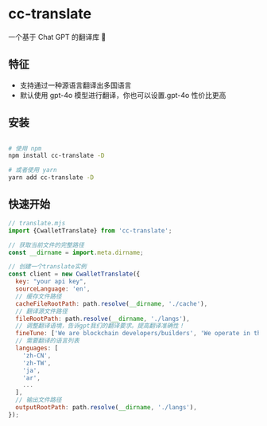 # cc-translate

一个基于 Chat GPT 的翻译库 🚀

## 特征

- 支持通过一种源语言翻译出多国语言
- 默认使用 gpt-4o 模型进行翻译，你也可以设置.gpt-4o 性价比更高

## 安装

```bash

# 使用 npm
npm install cc-translate -D

# 或者使用 yarn
yarn add cc-translate -D

```

## 快速开始

```mjs
// translate.mjs
import {CwalletTranslate} from 'cc-translate';

// 获取当前文件的完整路径
const __dirname = import.meta.dirname;

// 创建一个translate实例
const client = new CwalletTranslate({
  key: "your api key",
  sourceLanguage: 'en',
  // 缓存文件路径
  cacheFileRootPath: path.resolve(__dirname, './cache'),
  // 翻译源文件路径
  fileRootPath: path.resolve(__dirname, './langs'),
  // 调整翻译语境，告诉gpt我们的翻译要求。提高翻译准确性！
  fineTune: ['We are blockchain developers/builders', 'We operate in the blockchain sector.',....],
  // 需要翻译的语言列表
  languages: [
    'zh-CN',
    'zh-TW',
    'ja',
    'ar',
    ...
  ],
  // 输出文件路径
  outputRootPath: path.resolve(__dirname, './langs'),
});

```
